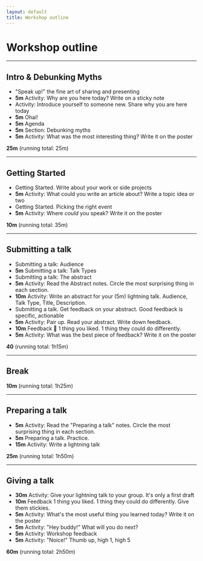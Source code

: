 ```yaml
---
layout: default
title: Workshop outline
---
```


# Workshop outline

---

## Intro & Debunking Myths

- "Speak up!" the fine art of sharing and presenting
- **5m** Activity: Why are you here today? Write on a sticky note
- Activity: Introduce yourself to someone new. Share why you are here today
- **5m** Ohai!
- **5m** Agenda
- **5m** Section: Debunking myths
- **5m** Activity: What was the most interesting thing? Write it on the poster

**25m** (running total: 25m)

---

## Getting Started

- Getting Started. Write about your work or side projects
- **5m** Activity: What could you write an article about? Write a topic idea or two
- Getting Started. Picking the right event
- **5m** Activity: Where *could* you speak? Write it on the poster

**10m** (running total: 35m)

---

## Submitting a talk

- Submitting a talk: Audience
- **5m** Submitting a talk: Talk Types
- Submitting a talk: The abstract
- **5m** Activity: Read the Abstract notes. Circle the most surprising thing in each section.
- **10m** Activity: Write an abstract for your (5m) lightning talk. Audience, Talk Type, Title, Description.
- Submitting a talk. Get feedback on your abstract. Good feedback is specific, actionable
- **5m** Activity: Pair up. Read your abstract. Write down feedback.
- **10m** Feedback :clap: 1 thing you liked. 1 thing they could do differently.
- **5m** Activity: What was the best piece of feedback? Write it on the poster

**40** (running total: 1h15m)

---

## Break

**10m** (running total: 1h25m)

---

## Preparing a talk

- **5m** Activity: Read the "Preparing a talk" notes. Circle the most surprising thing in each section.
- **5m** Preparing a talk. Practice.
- **15m** Activity: Write a lightning talk

**25m** (running total: 1h50m)

---

## Giving a talk

- **30m** Activity: Give your lightning talk to your group. It's only a first draft
- **10m** Feedback 1 thing you liked. 1 thing they could do differently. Give them stickies.
- **5m** Activity: What's the most useful thing you learned today? Write it on the poster
- **5m** Activity: "Hey buddy!" What will you do next?
- **5m** Activity: Workshop feedback
- **5m** Activity: "Noice!" Thumb up, high 1, high 5

**60m** (running total: 2h50m)
